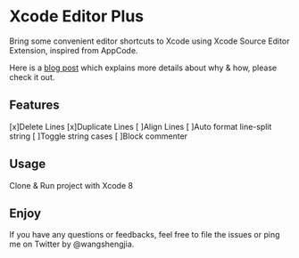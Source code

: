 # Xcode Editor Plus
Bring some convenient editor shortcuts to Xcode using Xcode Source Editor Extension, inspired from AppCode.

Here is a [blog post](http://allblue.me/xcode/2016/06/28/Build-your-own-Xcode-8-source-editor-extension/) which explains more details about why & how, please check it out.

## Features
[x]Delete Lines
[x]Duplicate Lines
[ ]Align Lines
[ ]Auto format line-split string
[ ]Toggle string cases
[ ]Block commenter

## Usage
Clone & Run project with Xcode 8

## Enjoy
If you have any questions or feedbacks, feel free to file the issues or ping me on Twitter by @wangshengjia.


